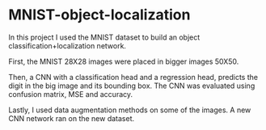 # MNIST-object-localization

In this project I used the MNIST dataset to build an object classification+localization network. 

First, the MNIST 28X28 images were placed in bigger images 50X50.

Then, a CNN with a classification head and a regression head, predicts the digit in the big image and its bounding box. The CNN was evaluated using confusion matrix, MSE and accuracy. 

Lastly, I used data augmentation methods on some of the images. A new CNN network ran on the new dataset. 
